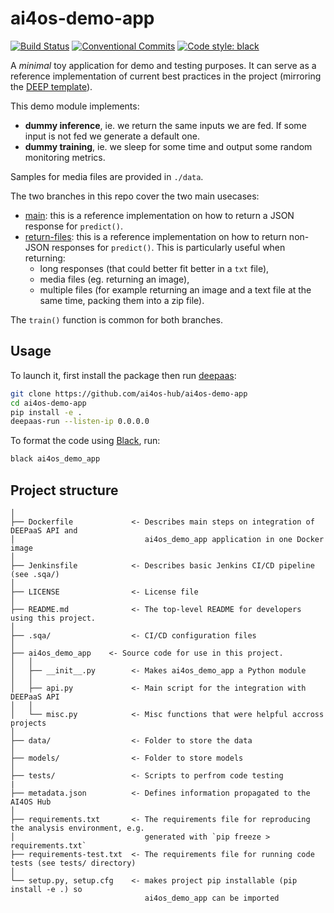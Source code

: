 # ai4os-demo-app

[![Build Status](https://jenkins.services.ai4os.eu/buildStatus/icon?job=AI4OS-hub/ai4os-demo-app/main)](https://jenkins.services.ai4os.eu/job/AI4OS-hub/job/ai4os-demo-app/job/main/)
[![Conventional Commits](https://img.shields.io/badge/Conventional%20Commits-1.0.0-%23FE5196?logo=conventionalcommits&logoColor=white)](https://conventionalcommits.org)
[![Code style: black](https://img.shields.io/badge/code%20style-black-000000.svg)](https://github.com/psf/black)

A _minimal_ toy application for demo and testing purposes.
It can serve as a reference implementation of current best practices in the project (mirroring the [DEEP template](https://github.com/ai4os/ai4-template)).

This demo module implements:
* **dummy inference**, ie. we return the same inputs we are fed. If some input is not fed we generate a default one.
* **dummy training**, ie. we sleep for some time and output some random monitoring metrics.

Samples for media files are provided in `./data`.

The two branches in this repo cover the two main usecases:
* [main](https://github.com/ai4os-hub/ai4os-demo-app/blob/main/ai4os_demo_app/api.py): this is a reference implementation on how to return a JSON response for `predict()`.
* [return-files](https://github.com/ai4os-hub/ai4os-demo-app/blob/return-files/ai4os_demo_app/api.py): this is a reference implementation on how to return non-JSON responses for `predict()`. This is particularly useful when returning:
     - long responses (that could better fit better in a `txt` file),
     - media files (eg. returning an image),
     - multiple files (for example returning an image and a text file at the same time, packing them into a zip file).

The `train()` function is common for both branches.

## Usage

To launch it, first install the package then run [deepaas](https://github.com/ai4os/DEEPaaS):
```bash
git clone https://github.com/ai4os-hub/ai4os-demo-app
cd ai4os-demo-app
pip install -e .
deepaas-run --listen-ip 0.0.0.0
```

To format the code using [Black](https://github.com/psf/black), run:
```bash
black ai4os_demo_app
```

## Project structure
```
│
├── Dockerfile             <- Describes main steps on integration of DEEPaaS API and
│                             ai4os_demo_app application in one Docker image
│
├── Jenkinsfile            <- Describes basic Jenkins CI/CD pipeline (see .sqa/)
│
├── LICENSE                <- License file
│
├── README.md              <- The top-level README for developers using this project.
│
├── .sqa/                  <- CI/CD configuration files
│
├── ai4os_demo_app    <- Source code for use in this project.
│   │
│   ├── __init__.py        <- Makes ai4os_demo_app a Python module
│   │
│   ├── api.py             <- Main script for the integration with DEEPaaS API
│   │
│   └── misc.py            <- Misc functions that were helpful accross projects
│
├── data/                  <- Folder to store the data
│
├── models/                <- Folder to store models
│
├── tests/                 <- Scripts to perfrom code testing
|
├── metadata.json          <- Defines information propagated to the AI4OS Hub
│
├── requirements.txt       <- The requirements file for reproducing the analysis environment, e.g.
│                             generated with `pip freeze > requirements.txt`
├── requirements-test.txt  <- The requirements file for running code tests (see tests/ directory)
│
└── setup.py, setup.cfg    <- makes project pip installable (pip install -e .) so
                              ai4os_demo_app can be imported
```
